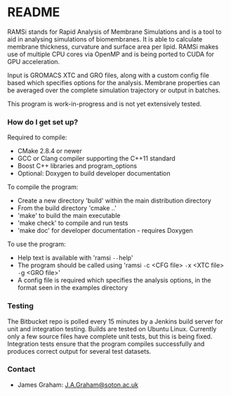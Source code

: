 # README #

RAMSi stands for Rapid Analysis of Membrane Simulations and is a tool to aid in analysing simulations of biomembranes.  It is able to calculate membrane thickness, curvature and surface area per lipid.  RAMSi makes use of multiple CPU cores via OpenMP and is being ported to CUDA for GPU acceleration.

Input is GROMACS XTC and GRO files, along with a custom config file based which specifies options for the analysis. Membrane properties can be averaged over the complete simulation trajectory or output in batches.

This program is work-in-progress and is not yet extensively tested.

### How do I get set up? ###

Required to compile:

* CMake 2.8.4 or newer
* GCC or Clang compiler supporting the C++11 standard
* Boost C++ libraries and program\_options
* Optional: Doxygen to build developer documentation

To compile the program:

* Create a new directory 'build' within the main distribution directory
* From the build directory 'cmake ..'
* 'make' to build the main executable
* 'make check' to compile and run tests
* 'make doc' for developer documentation - requires Doxygen

To use the program:

* Help text is available with 'ramsi `--`help'
* The program should be called using 'ramsi  `-`c &lt;CFG file&gt; `-`x &lt;XTC file&gt; `-`g &lt;GRO file&gt;'
* A config file is required which specifies the analysis options, in the format seen in the examples directory

### Testing ###
The Bitbucket repo is polled every 15 minutes by a Jenkins build server for unit and integration testing.  Builds are tested on Ubuntu Linux.
Currently only a few source files have complete unit tests, but this is being fixed.  Integration tests ensure that the program compiles successfully and produces correct output for several test datasets.

### Contact ###

* James Graham: <J.A.Graham@soton.ac.uk>
